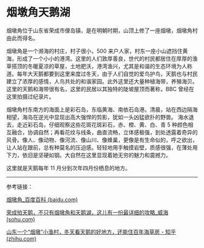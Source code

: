 # 烟墩角天鹅湖

烟墩角位于山东省荣成市俚岛镇，是在明朝时期，山顶上修了一座烟墩，烟墩角村由此而得名。

烟墩角是一个濒海的村庄，村子很小，500 来户人家，村东一座小山遮挡住黄海，形成了一个小小的港湾。这里的人们敦厚善良，世代的村民都居住在厚厚的渔草搭顶的冬暖夏凉的草屋，土地肥沃，港湾渔兴，尤其是和谐的生态环境为人称道。每年大天鹅都要到这里来度过冬天，由于人们自觉的爱鸟护鸟，天鹅也与村民建立了浓厚的感情，人鸟共处的和谐家园。此外这里还大量种植海带，养殖海贝。这里的天鹅和海带很有名，这里的民居以其独特的陡坡屋顶而著称，BBC 曾经在这里拍摄过纪录片。

烟墩角村东南方的海面上是彩石岛，东临黄海、南依石岛港。清晨，站在西边隔海相望，海岛在逆光中显现出高大强悍的剪影，犹如一头凶猛欲扑的野兽。
海水退去，走近彩石岛，仔细观察这些花斑花斑彩石，赤、橙、黄、白、青 5 种颜色相互融合，协调自然；再看花纹与线条，曲直流畅，立体感极强，到处透露着奇异的风骨。像人、像动物、像河流、像山川、像蜂巢，更像是有生命似的，呼之欲出，让人站在跟前，总有种莫名的压迫感。轻轻地用手触摸岩壁，质感很强，在薄处用下力，依旧是坚硬如钢。大自然在这里显现着她无穷的魅力和震撼力。

这里就是天鹅每年 11 月分到次年四月份栖息的地方。

---

参考链接：

[烟墩角_百度百科 (baidu.com)](https://baike.baidu.com/item/%E7%83%9F%E5%A2%A9%E8%A7%92)

[荣成拍天鹅，不只有烟墩角和天鹅湖，这儿有一份最详细的攻略_威海 (sohu.com)](https://www.sohu.com/a/357268733_120146601)

[山东一个“烟墩”小渔村，冬天看天鹅的好地方，还能住百年海草房 - 知乎 (zhihu.com)](https://zhuanlan.zhihu.com/p/339705493)